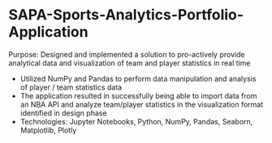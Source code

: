 # SAPA-Sports-Analytics-Portfolio-Application
Purpose: Designed and implemented a solution to pro-actively provide analytical data and visualization of team and player statistics in real time
* Utilized NumPy and Pandas to perform data manipulation and analysis of player / team statistics data
* The application resulted in successfully being able to import data from an NBA API and analyze team/player statistics in the visualization format identified in design phase
* Technologies: Jupyter Notebooks, Python, NumPy, Pandas, Seaborn, Matplotlib, Plotly
